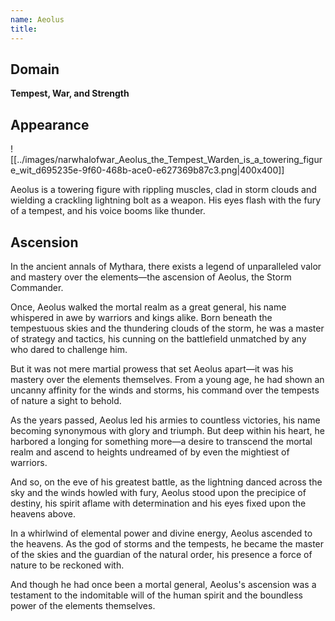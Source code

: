 ```yaml
---
name: Aeolus
title: 
---
```


## Domain
**Tempest, War, and Strength**

## Appearance

![[../images/narwhalofwar_Aeolus_the_Tempest_Warden_is_a_towering_figure_wit_d695235e-9f60-468b-ace0-e627369b87c3.png|400x400]]

Aeolus is a towering figure with rippling muscles, clad in storm clouds and wielding a crackling lightning bolt as a weapon. His eyes flash with the fury of a tempest, and his voice booms like thunder.

## Ascension

In the ancient annals of Mythara, there exists a legend of unparalleled valor and mastery over the elements—the ascension of Aeolus, the Storm Commander.

Once, Aeolus walked the mortal realm as a great general, his name whispered in awe by warriors and kings alike. Born beneath the tempestuous skies and the thundering clouds of the storm, he was a master of strategy and tactics, his cunning on the battlefield unmatched by any who dared to challenge him.

But it was not mere martial prowess that set Aeolus apart—it was his mastery over the elements themselves. From a young age, he had shown an uncanny affinity for the winds and storms, his command over the tempests of nature a sight to behold.

As the years passed, Aeolus led his armies to countless victories, his name becoming synonymous with glory and triumph. But deep within his heart, he harbored a longing for something more—a desire to transcend the mortal realm and ascend to heights undreamed of by even the mightiest of warriors.

And so, on the eve of his greatest battle, as the lightning danced across the sky and the winds howled with fury, Aeolus stood upon the precipice of destiny, his spirit aflame with determination and his eyes fixed upon the heavens above.

In a whirlwind of elemental power and divine energy, Aeolus ascended to the heavens. As the god of storms and the tempests, he became the master of the skies and the guardian of the natural order, his presence a force of nature to be reckoned with.

And though he had once been a mortal general, Aeolus's ascension was a testament to the indomitable will of the human spirit and the boundless power of the elements themselves.